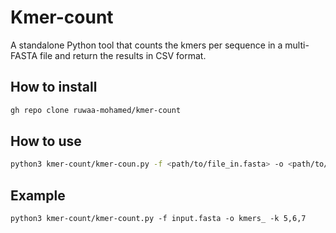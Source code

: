 # Kmer-count
A standalone Python tool that counts the kmers per sequence in a multi-FASTA file and return the results in CSV format.

## How to install
```bash
gh repo clone ruwaa-mohamed/kmer-count
```

## How to use
```bash
python3 kmer-count/kmer-coun.py -f <path/to/file_in.fasta> -o <path/to/file_out_prefix_> -k <int>
```

## Example
```bahs
python3 kmer-count/kmer-count.py -f input.fasta -o kmers_ -k 5,6,7
```
